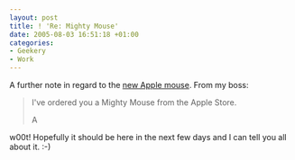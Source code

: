 ```yaml
---
layout: post
title: ! 'Re: Mighty Mouse'
date: 2005-08-03 16:51:18 +01:00
categories:
- Geekery
- Work
---
```

A further note in regard to the <a href="http://woss.name/2005/08/02/mighty-mouse/">new Apple mouse</a>.  From my boss:

<blockquote>I've ordered you a Mighty Mouse from the Apple Store.

A</blockquote>

w00t!  Hopefully it should be here in the next few days and I can tell you all about it. :-)
